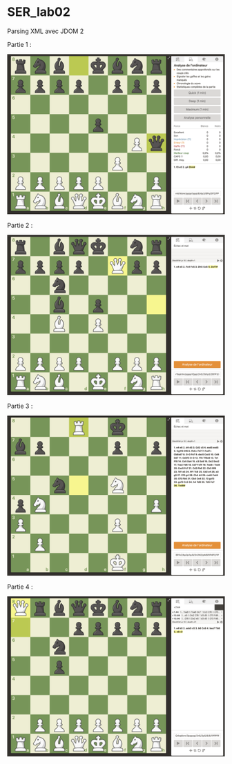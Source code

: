 # SER_lab02
Parsing XML avec JDOM 2

Partie 1 :

![partie-1](images/partie-1.png)

Partie 2 :

![partie-2](images/partie-2.png)

Partie 3 :

![partie-3](images/partie-3.png)

Partie 4 : 

![partie-4](images/partie-4.png)

